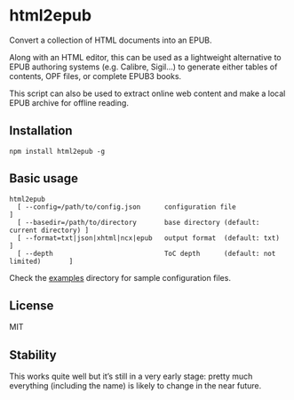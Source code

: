 html2epub
=========

Convert a collection of HTML documents into an EPUB.

Along with an HTML editor, this can be used as a lightweight alternative to EPUB
authoring systems (e.g. Calibre, Sigil…) to generate either tables of contents,
OPF files, or complete EPUB3 books.

This script can also be used to extract online web content and make a local EPUB
archive for offline reading.

Installation
------------

```
npm install html2epub -g
```

Basic usage
-----------

```
html2epub
  [ --config=/path/to/config.json      configuration file                          ]
  [ --basedir=/path/to/directory       base directory (default: current directory) ]
  [ --format=txt|json|xhtml|ncx|epub   output format  (default: txt)               ]
  [ --depth                            ToC depth      (default: not limited)       ]
```

Check the [examples](https://github.com/fabi1cazenave/node-ebook/tree/master/examples) directory for sample configuration files.

License
-------

MIT

Stability
---------

This works quite well but it’s still in a very early stage: pretty much
everything (including the name) is likely to change in the near future.

